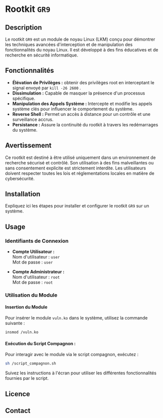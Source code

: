 # Rootkit `GR9`

## Description
Le rootkit `GR9` est un module de noyau Linux (LKM) conçu pour démontrer les techniques avancées d'interception et de manipulation des fonctionnalités du noyau Linux. Il est développé à des fins éducatives et de recherche en sécurité informatique.

## Fonctionnalités
- **Élévation de Privilèges :** obtenir des privilèges root en interceptant le signal envoyé par `kill -26 2600` .
- **Dissimulation :** Capable de masquer la présence d'un processus spécifique.
- **Manipulation des Appels Système :** Intercepte et modifie les appels système clés pour influencer le comportement du système.
- **Reverse Shell :** Permet un accès à distance pour un contrôle et une surveillance accrus.
- **Persistance :** Assure la continuité du rootkit à travers les redémarrages du système.

## Avertissement
Ce rootkit est destiné à être utilisé uniquement dans un environnement de recherche sécurisé et contrôlé. Son utilisation à des fins malveillantes ou sans consentement explicite est strictement interdite. Les utilisateurs doivent respecter toutes les lois et réglementations locales en matière de cybersécurité.

## Installation
Expliquez ici les étapes pour installer et configurer le rootkit `GR9` sur un système.

## Usage

### Identifiants de Connexion
- **Compte Utilisateur :**  
  Nom d'utilisateur : `user`  
  Mot de passe : `user`

- **Compte Administrateur :**  
  Nom d'utilisateur : `root`  
  Mot de passe : `root`

### Utilisation du Module

#### Insertion du Module
Pour insérer le module `vuln.ko` dans le système, utilisez la commande suivante :  
```bash
insmod /vuln.ko
```
#### Exécution du Script Compagnon :
Pour interagir avec le module via le script compagnon, exécutez : 
```bash
sh /script_compagnon.sh
```
Suivez les instructions à l'écran pour utiliser les différentes fonctionnalités fournies par le script.

## Licence


## Contact
